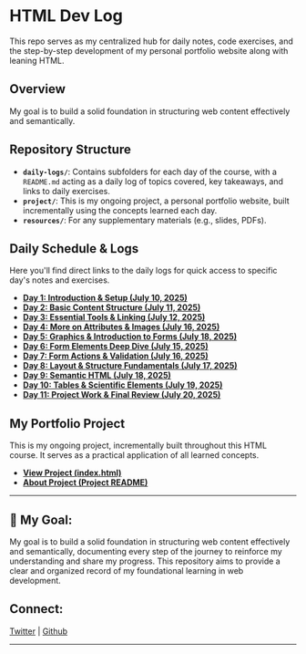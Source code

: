 # HTML Dev Log 

This repo serves as my centralized hub for daily notes, code exercises, and the step-by-step development of my personal portfolio website along with leaning HTML.

## Overview

My goal is to build a solid foundation in structuring web content effectively and semantically.

## Repository Structure

* **`daily-logs/`**: Contains subfolders for each day of the course, with a `README.md` acting as a daily log of topics covered, key takeaways, and links to daily exercises.
* **`project/`**: This is my ongoing project, a personal portfolio website, built incrementally using the concepts learned each day.
* **`resources/`**: For any supplementary materials (e.g., slides, PDFs).

## Daily Schedule & Logs

Here you'll find direct links to the daily logs for quick access to specific day's notes and exercises.

* **[Day 1: Introduction & Setup (July 10, 2025)](./daily-logs/day-01-intro-setup/README.md)**
* **[Day 2: Basic Content Structure (July 11, 2025)](./daily-logs/day-02-basic-content/README.md)**
* **[Day 3: Essential Tools & Linking (July 12, 2025)](./daily-logs/day-03-tools-linking/README.md)**
* **[Day 4: More on Attributes & Images (July 16, 2025)](./daily-logs/day-04-attributes-images/README.md)**
* **[Day 5: Graphics & Introduction to Forms (July 18, 2025)](./daily-logs/day-05-graphics-forms-intro/README.md)**
* **[Day 6: Form Elements Deep Dive (July 15, 2025)](./daily-logs/day-06-form-elements-deep-dive/README.md)**
* **[Day 7: Form Actions & Validation (July 16, 2025)](./daily-logs/day-07-form-actions-validation/README.md)**
* **[Day 8: Layout & Structure Fundamentals (July 17, 2025)](./daily-logs/day-08-layout-structure/README.md)**
* **[Day 9: Semantic HTML (July 18, 2025)](./daily-logs/day-09-semantic-html/README.md)**
* **[Day 10: Tables & Scientific Elements (July 19, 2025)](./daily-logs/day-10-tables-scientific/README.md)**
* **[Day 11: Project Work & Final Review (July 20, 2025)](./daily-logs/day-11-project-review/README.md)**

## My Portfolio Project

This is my ongoing project, incrementally built throughout this HTML course. It serves as a practical application of all learned concepts.

* **[View Project (index.html)](./project/index.html)**
* **[About Project (Project README)](./my-portfolio-project/README.md)**

---

## 🌱 My Goal:

My goal is to build a solid foundation in structuring web content effectively and semantically, documenting every step of the journey to reinforce my understanding and share my progress. This repository aims to provide a clear and organized record of my foundational learning in web development.

## Connect:

[Twitter](https://x.com/hcodes1) | [Github](https://github.com/hcodes1)

---